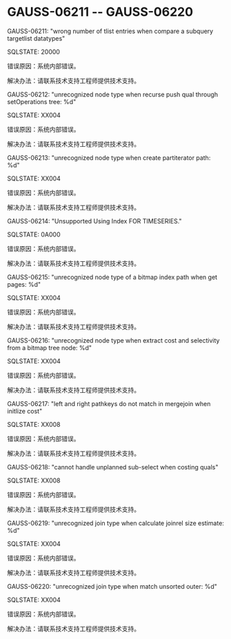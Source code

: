 # GAUSS-06211 -- GAUSS-06220

GAUSS-06211: "wrong number of tlist entries when compare a subquery targetlist datatypes"

SQLSTATE: 20000

错误原因：系统内部错误。

解决办法：请联系技术支持工程师提供技术支持。

GAUSS-06212: "unrecognized node type when recurse push qual through setOperations tree: %d"

SQLSTATE: XX004

错误原因：系统内部错误。

解决办法：请联系技术支持工程师提供技术支持。

GAUSS-06213: "unrecognized node type when create partiterator path: %d"

SQLSTATE: XX004

错误原因：系统内部错误。

解决办法：请联系技术支持工程师提供技术支持。

GAUSS-06214: "Unsupported Using Index FOR TIMESERIES."

SQLSTATE: 0A000

错误原因：系统内部错误。

解决办法：请联系技术支持工程师提供技术支持。

GAUSS-06215: "unrecognized node type of a bitmap index path when get pages: %d"

SQLSTATE: XX004

错误原因：系统内部错误。

解决办法：请联系技术支持工程师提供技术支持。

GAUSS-06216: "unrecognized node type when extract cost and selectivity from a bitmap tree node: %d"

SQLSTATE: XX004

错误原因：系统内部错误。

解决办法：请联系技术支持工程师提供技术支持。

GAUSS-06217: "left and right pathkeys do not match in mergejoin when initlize cost"

SQLSTATE: XX008

错误原因：系统内部错误。

解决办法：请联系技术支持工程师提供技术支持。

GAUSS-06218: "cannot handle unplanned sub-select when costing quals"

SQLSTATE: XX008

错误原因：系统内部错误。

解决办法：请联系技术支持工程师提供技术支持。

GAUSS-06219: "unrecognized join type when calculate joinrel size estimate: %d"

SQLSTATE: XX004

错误原因：系统内部错误。

解决办法：请联系技术支持工程师提供技术支持。

GAUSS-06220: "unrecognized join type when match unsorted outer: %d"

SQLSTATE: XX004

错误原因：系统内部错误。

解决办法：请联系技术支持工程师提供技术支持。

